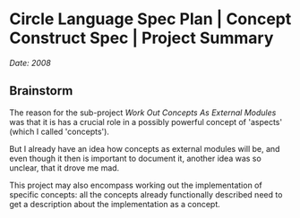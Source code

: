 ﻿Circle Language Spec Plan | Concept Construct Spec | Project Summary
====================================================================

*Date: 2008*

Brainstorm
----------

The reason for the sub-project *Work Out Concepts As External Modules* was that it is has a crucial role in a possibly powerful concept of 'aspects' (which I called 'concepts').

But I already have an idea how concepts as external modules will be, and even though it then is important to document it, another idea was so unclear, that it drove me mad.

This project may also encompass working out the implementation of specific concepts: all the concepts already functionally described need to get a description about the implementation as a concept.